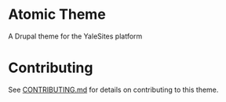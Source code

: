 # Atomic Theme

A Drupal theme for the YaleSites platform

# Contributing
See [CONTRIBUTING.md](CONTRIBUTING.md) for details on contributing to this theme.

